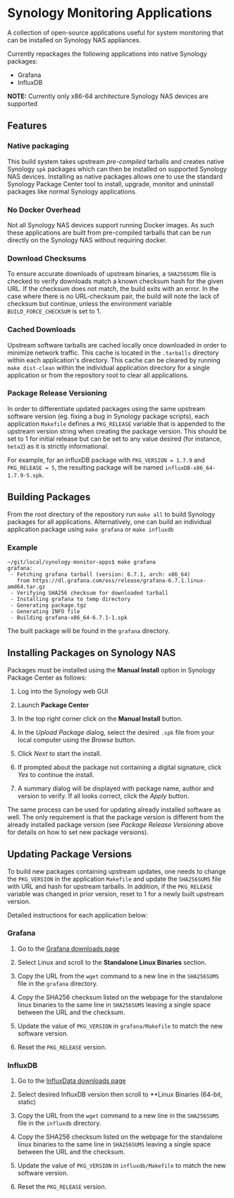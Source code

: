 # Synology Monitoring Applications #

A collection of open-source applications useful for system monitoring
that can be installed on Synology NAS appliances.

Currently repackages the following applications into native Synology
packages:

- Grafana
- InfluxDB

**NOTE:** Currently only x86-64 architecture Synology NAS devices are supported

## Features ##

### Native packaging ###

This build system takes upstream *pre-compiled* tarballs and creates
native Synology `spk` packages which can then be installed on supported
Synology NAS devices. Installing as native packages allows one to
use the standard Synology Package Center tool to install, upgrade,
monitor and uninstall packages like normal Synology applications.

### No Docker Overhead ###

Not all Synology NAS devices support running Docker images. As such
these applications are built from pre-compiled tarballs that can be
run directly on the Synology NAS without requiring docker.

### Download Checksums ###

To ensure accurate downloads of upstream binaries, a `SHA256SUMS` file is checked
to verify downloads match a known checksum hash for the given URL.
If the checksum does not match, the build exits with an error.
In the case where there is no URL-checksum pair, the build will
note the lack of checksum but continue, unless the environment
variable `BUILD_FORCE_CHECKSUM` is set to 1.

### Cached Downloads ###

Upstream software tarballs are cached locally once downloaded in order to minimize network traffic.
This cache is located in the `.tarballs` directory
within each application's directory. This cache can be cleared by
running `make dist-clean` within the individual application directory
for a single application or from the repository root to clear all
applications.

### Package Release Versioning ###

In order to differentiate updated packages using the same upstream
software version (eg. fixing a bug in Synology package scripts), each
application `Makefile` defines a `PKG_RELEASE` variable that is appended
to the upstream version string when creating the package version. This
should be set to 1 for initial release but can be set to any value desired
(for instance, `beta2`) as it is strictly informational.

For example, for an influxDB package with `PKG_VERSION = 1.7.9` and
`PKG_RELEASE = 5`, the resulting package will be named `influxDB-x86_64-1.7.9-5.spk`.

## Building Packages ##

From the root directory of the repository run `make all` to build
Synology packages for all applications. Alternatively, one can
build an individual application package using `make grafana` or
`make influxdb`

### Example ###

```none
~/git/local/synology-monitor-apps$ make grafana
grafana:
 - Fetching grafana tarball (version: 6.7.1, arch: x86_64)
   from https://dl.grafana.com/oss/release/grafana-6.7.1.linux-amd64.tar.gz
 - Verifying SHA256 checksum for downloaded tarball
 - Installing grafana to temp directory
 - Generating package.tgz
 - Generating INFO file
 - Building grafana-x86_64-6.7.1-1.spk
```

The built package will be found in the `grafana` directory.

## Installing Packages on Synology NAS ##

Packages must be installed using the **Manual Install** option in
Synology Package Center as follows:

1. Log into the Synology web GUI

2. Launch **Package Center**

3. In the top right corner click on the **Manual Install** button.

4. In the *Upload Package* dialog, select the desired `.spk` file from
   your local computer using the *Browse* button.

5. Click *Next* to start the install.

6. If prompted about the package not containing a digital signature,
   click *Yes* to continue the install.

7. A summary dialog will be displayed with package name, author and
   version to verify. If all looks correct, click the *Apply* button.

The same process can be used for updating already installed software as
well. The only requirement is that the package version is different from
the already installed package version (see *Package Release Versioning* above for details on how to set new package versions).

## Updating Package Versions ##

To build new packages containing upstream updates, one needs to
change the `PKG_VERSION` in the application `Makefile` and update
the `SHA256SUMS` file with URL and hash for upstream tarballs.
In addition, if the `PKG_RELEASE` variable was changed in prior
version, reset to 1 for a newly built upstream version.

Detailed instructions for each application below:

### Grafana ###

1. Go to the [Grafana downloads page](https://grafana.com/grafana/download)

2. Select Linux and scroll to the **Standalone Linux Binaries** section.

3. Copy the URL from the `wget` command to a new line in the `SHA256SUMS`
   file in the `grafana` directory.

4. Copy the SHA256 checksum listed on the webpage for the standalone linux
   binaries to the same line in `SHA256SUMS` leaving a single space
   between the URL and the checksum.

5. Update the value of `PKG_VERSION` in `grafana/Makefile` to match the
   new software version.

6. Reset the `PKG_RELEASE` version.

### InfluxDB ###

1. Go to the [InfluxData downloads page](https://portal.influxdata.com/downloads/)

2. Select desired InfluxDB version then scroll to **Linux Binaries (64-bit, static)

3. Copy the URL from the `wget` command to a new line in the `SHA256SUMS`
   file in the `influxdb` directory.

4. Copy the SHA256 checksum listed on the webpage for the standalone linux
   binaries to the same line in `SHA256SUMS` leaving a single space
   between the URL and the checksum.

5. Update the value of `PKG_VERSION` in `influxdb/Makefile` to match the
   new software version.

6. Reset the `PKG_RELEASE` version.
